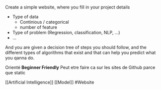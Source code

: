 Create a simple website, where you fill in your project details 
- Type of data
	- Continious / categorical
	- number of feature
- Type of problem (Regression, classification, NLP, ...)
- ...

And you are given a decision tree of steps you should follow, and the different types of algorithms that exist and that can help you predict what you qanna do.

Orienté **Beginner Friendly**
Peut etre faire ca sur les sites de Github parce que static

[[Artificial Intelligence]] [[Model]] #Website
